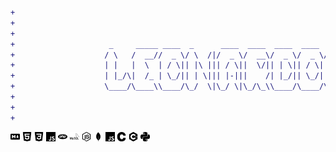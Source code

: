 ```difF
+                                                                                                                      
+                                                                                                                      
+                                                                                                                      
+                     _     _____ ____  _      ____  ____  ____  ____  ____    ____  _____ _                           
+                    / \   /  __//  _ \/ \  /|/  _ \/  __\/  _ \/  _ \/  _ \  /  _ \/  __// \ |\                       
+                    | |   |  \  | / \|| |\ ||| / \||  \/|| | \|| / \|| | //  | | \||  \  | | //                       
+                    | |_/\|  /_ | \_/|| | \||| |-|||    /| |_/|| \_/|| |_\\__| |_/||  /_ | \//                        
+                    \____/\____\\____/\_/  \|\_/ \|\_/\_\\____/\____/\____/\/\____/\____\\__/                         
+                                                                                                                      
+                                                                                                                      
+                                                                                                                      
```
[<img src="icons/markdown.svg" width="15">]()
[<img src="icons/html5.svg" width="15">]()
[<img src="icons/css3.svg" width="15">]()
[<img src="icons/javascript.svg" width="15">]()
[<img src="icons/php.svg" width="15">]()
[<img src="icons/mysql.svg" width="15">]()
[<img src="icons/nodedotjs.svg" width="15">]()
[<img src="icons/mongodb.svg" width="15">]()
[<img src="icons/javascript.svg" width="15">]()
[<img src="icons/c.svg" width="15">]()
[<img src="icons/cplusplus.svg" width="15">]()
[<img src="icons/python.svg" width="15">]()
<!---
leonardobdev/leonardobdev is a ✨ special ✨ repository because its `README.md` (this file) appears on your GitHub profile.
You can click the Preview link to take a look at your changes.
--->

